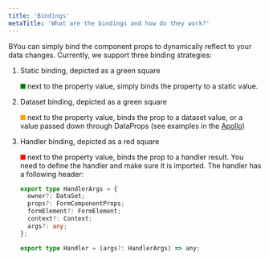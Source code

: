 ```yaml
---
title: 'Bindings'
metaTitle: 'What are the bindings and how do they work?'
---
```


BYou can simply bind the component props to dynamically reflect to your data changes. Currently, we support three binding strategies:

1. Static binding, depicted as a green square <div style="background: green; width: 10px; height: 10px; display: inline-block"></div> next to the property value, simply binds the property to a static value.

1. Dataset binding, depicted as a green square <div style="background: orange; width: 10px; height: 10px; display: inline-block"></div> next to the property value, binds the prop to a dataset value, or a value passed down through DataProps (see examples in the [Apollo](/components/apollo))

1. Handler binding, depicted as a red square <div style="background: red; width: 10px; height: 10px; display: inline-block"></div> next to the property value, binds the prop to a handler result. You need to define the handler and make sure it is imported. The handler has a following header:

   ```ts
   export type HandlerArgs = {
     owner?: DataSet;
     props?: FormComponentProps;
     formElement?: FormElement;
     context?: Context;
     args?: any;
   };

   export type Handler = (args?: HandlerArgs) => any;
   ```
